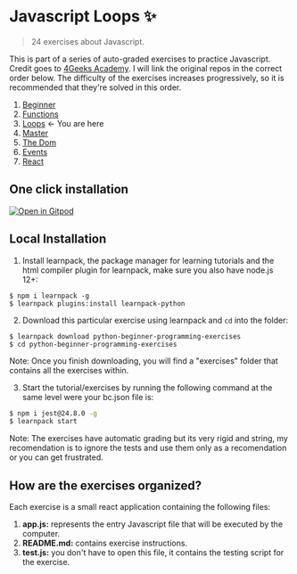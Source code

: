 # Javascript Loops :sparkles:
> 24 exercises about Javascript.

This is part of a series of auto-graded exercises to practice Javascript. Credit goes to <a href="https://github.com/4GeeksAcademy">4Geeks Academy</a>. I will link the original repos in the correct order below. The difficulty of the exercises increases progressively, so it is recommended that they're solved in this order.

<ol>
  <li><a href="https://github.com/4GeeksAcademy/javascript-beginner-exercises-tutorial">Beginner</a></li>
  <li><a href="https://github.com/4GeeksAcademy/javascript-functions-exercises-tutorial">Functions</a></li>
  <li><a href="https://github.com/4GeeksAcademy/javascript-arrays-exercises-tutorial">Loops</a> ← You are here</li>
  <li><a href="https://github.com/4GeeksAcademy/master-javascript-programming-exercises">Master</a></li>
  <li><a href="https://github.com/4GeeksAcademy/javascript-dom-tutorial-exercises">The Dom</a></li>
  <li><a href="https://github.com/4GeeksAcademy/javascript-events-tutorial-exercises">Events</a></li>
  <li><a href="https://github.com/4GeeksAcademy/react-tutorial-exercises">React</a></li>
</ol>

## One click installation
[![Open in Gitpod](https://gitpod.io/button/open-in-gitpod.svg)](https://gitpod.io#https://github.com/4GeeksAcademy/javascript-arrays-exercises-tutorial.git)


## Local Installation

1. Install learnpack, the package manager for learning tutorials and the html compiler plugin for learnpack, make sure you also have node.js 12+:

```
$ npm i learnpack -g
$ learnpack plugins:install learnpack-python
```

2. Download this particular exercise using learnpack and `cd` into the folder:

```
$ learnpack download python-beginner-programming-exercises
$ cd python-beginner-programming-exercises
```

Note: Once you finish downloading, you will find a "exercises" folder that contains all the exercises within.

3. Start the tutorial/exercises by running the following command at the same level were your bc.json file is:

```sh
$ npm i jest@24.8.0 -g
$ learnpack start
```

Note: The exercises have automatic grading but its very rigid and string, my recomendation is to ignore the tests and use them only as a recomendation or you can get frustrated.

## How are the exercises organized?

Each exercise is a small react application containing the following files:

1. **app.js:** represents the entry Javascript file that will be executed by the computer.
2. **README.md:** contains exercise instructions.
3. **test.js:** you don't have to open this file, it contains the testing script for the exercise.
